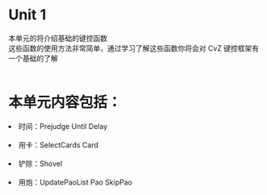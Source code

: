 # Unit 1

本单元的将介绍基础的键控函数<br>
这些函数的使用方法非常简单，通过学习了解这些函数你将会对 CvZ 键控框架有一个基础的了解<br><br>
# 本单元内容包括：
<li>时间：Prejudge  Until  Delay</li><br>
<li>用卡：SelectCards  Card</li><br>
<li>铲除：Shovel</li><br>
<li>用炮：UpdatePaoList  Pao  SkipPao</li><br>

